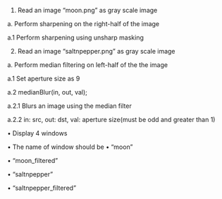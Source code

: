 1. Read an image “moon.png” as gray scale image

a. Perform sharpening on the right-half of the image 

a.1 Perform sharpening using unsharp masking

2. Read an image “saltnpepper.png” as gray scale image

a. Perform median filtering on left-half of the the image

a.1 Set aperture size as 9

a.2 medianBlur(in, out, val);

a.2.1 Blurs an image using the median filter

a.2.2 in: src, out: dst, val: aperture size(must be odd and greater than 1)


• Display 4 windows

• The name of window should be • “moon”

• “moon_filtered”

• “saltnpepper”

• “saltnpepper_filtered”

